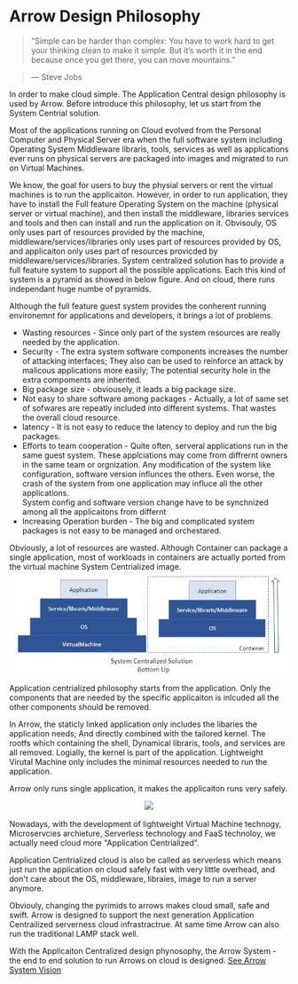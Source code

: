 # Arrow Design Philosophy
> “Simple can be harder than complex: You have to work hard to get your thinking clean to make it simple. But it’s worth it in the end because once you get there, you can move mountains.”

> ― Steve Jobs

In order to make cloud simple. The Application Central design philosophy is used by Arrow. Before introduce this philosophy, let us start from the System Centrial solution.

Most of the applications running on Cloud evolved from the Personal Computer and Physical Server era when the full software system including Operating System Middleware libraris, tools, services as well as applications ever runs on physical servers are packaged into images and migrated to run on Virtual Machines.

We know, the goal for users to buy the physial servers or rent the virtual machines is to run the applicaiton. However, in order to run application, they have to install the Full feature Operating System on the machine (physical server or virtual machine), and then install the middleware, libraries services and tools and then can install and run the application on it. Obvisouly, OS only uses part of resources provided by the machine, middleware/services/libraries only uses part of resources provided by OS, and applicaiton only uses part of resources provicded by middleware/services/libraries. System centralized solution has to provide a full feature system to support all the possible applications. Each this kind of system is a pyramid as showed in below figure. And on cloud, there runs independant huge numbe of pyramids.

Although the full feature guest system provides the conherent running environemnt for applications and developers, it brings a lot of problems.

- Wasting resources - Since only part of the system resources are really needed by the application.
- Security - The extra system software components increases the number of attacking interfaces; They also can be used to reinforce an attack by malicous applications more easily; The potential security hole in the extra compoments are inherited.
- Big package size - obviousely, it leads a big package size.
- Not easy to share software among packages - Actually, a lot of same set of sofwares are repeatly included into different systems. That wastes the overall cloud resource.
- latency - It is not easy to reduce the latency to deploy and run the big packages.
- Efforts to team cooperation - Quite often, serveral applications run in the same guest system. These applciations may come from diffrernt owners in the same team or orgnization. Any modification of the system like configuration, software version influnces the others. Even worse, the crash of the system from one application may influce all the other applications.     
System config and software version change have to be synchnized among all the applicaitons from differnt    
- Increasing Operation burden - The big and complicated system packages is not easy to be managed and orchestared.  

Obviously, a lot of resources are wasted. Although Container can package a single application, most of workloads in containers are actually ported from the virtual machine System Centrialized image.
![BottomUp](/images/BottomUp.jpg?raw=true "BottomUp")

Application centrialized philosophy starts from the application. Only the components that are needed by the specific applicaiton is inlcuded all the other components should be removed.

In Arrow, the staticly linked application only includes the libaries the application needs; And directly combined with the tailored kernel. The rootfs which containing the shell, Dynamical libraris, tools, and services are all removed. Logially, the kernel is part of the application. Lightweight Virutal Machine only includes the minimal resources needed to run the application.

Arrow only runs single application, it makes the applicaiton runs very safely.
<p align="center">
  <img src="https://github.com/Walnux/Arrow_Documents/blob/master/images/Topdown.jpg">
</p>
Nowadays, with the development of lightweight Virtual Machine technogy, Microservcies archieture, Serverless technology and FaaS technoloy, we actually need cloud more "Application Centrialized".

Application Centrialized cloud is also be called as serverless which means just run the application on cloud safely fast with very little overhead, and don't care about the OS, middleware, libraies, image to run a server anymore.

Obviouly, changing the pyrimids to arrows makes cloud small, safe and swift. Arrow is designed to support the next generation Application Centrailized serverness cloud infrastractrue. At same time Arrow can also run the traditional LAMP stack well. 

With the Applicaiton Centralized design phynosophy, the Arrow System - the end to end solution to run Arrows on cloud is designed.
[See Arrow System Vision](/ArrowSystemVision.md)
